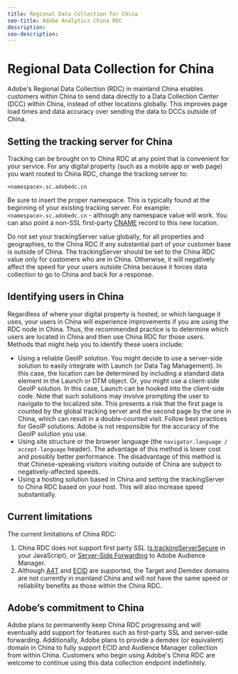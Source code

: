 ```yaml
---
title: Regional Data Collection for China
seo-title: Adobe Analytics China RDC
description:
seo-description:
---
```


# Regional Data Collection for China

Adobe's Regional Data Collection (RDC) in mainland China enables customers within China to send data directly to a Data Collection Center (DCC) within China, instead of other locations globally. This improves page load times and data accuracy over sending the data to DCCs outside of China.

## Setting the tracking server for China

Tracking can be brought on to China RDC at any point that is convenient for your service. For any digital property (such as a mobile app or web page) you want routed to China RDC, change the tracking server to:

`<namespace>.sc.adobedc.cn`

Be sure to insert the proper namespace. This is typically found at the beginning of your existing tracking server. For example: `<namespace>.sc.adobedc.cn` - although any namespace value will work. You can also point a non-SSL first-party [CNAME](https://marketing.adobe.com/resources/help/en_US/whitepapers/first_party_cookies/fpcookies_cname.html) record to this new location.

Do not set your trackingServer value globally, for all properties and geographies, to the China RDC if any substantial part of your customer base is outside of China. The trackingServer should be set to the China RDC value only for customers who are in China. Otherwise, it will negatively affect the speed for your users outside China because it forces data collection to go to China and back for a response.

## Identifying users in China

Regardless of where your digital property is hosted, or which language it uses, your users in China will experience improvements if you are using the RDC node in China. Thus, the recommended practice is to determine which users are located in China and then use China RDC for those users. Methods that might help you to identify these users include:

* Using a reliable GeoIP solution.  You might decide to use a server-side solution to easily integrate with Launch (or Data Tag Management). In this case, the location can be determined by including a standard data element in the Launch or DTM object. Or, you might use a client-side GeoIP solution. In this case, Launch can be hooked into the client-side code. Note that such solutions may involve prompting the user to navigate to the localized site. This presents a risk that the first page is counted by the global tracking server and the second page by the one in China, which can result in a double-counted visit. Follow best practices for GeoIP solutions. Adobe is not responsible for the accuracy of the GeoIP solution you use.
* Using site structure or the browser language (the `navigator.language / accept-language` header). The advantage of this method is lower cost and possibly better performance. The disadvantage of this method is that Chinese-speaking visitors visiting outside of China are subject to negatively-affected speeds.
* Using a hosting solution based in China and setting the trackingServer to China RDC based on your host. This will also increase speed substantially.

## Current limitations

The current limitations of China RDC:

1. China RDC does not support first party SSL ([s.trackingServerSecure](https://helpx.adobe.com/analytics/kb/determining-data-center.html) in your JavaScript), or [Server-Side Forwarding](https://marketing.adobe.com/resources/help/en_US/reference/ssf.html) to Adobe Audience Manager.
1. Although [A4T](https://marketing.adobe.com/resources/help/en_US/target/a4t/a4t.html) and [ECID](https://marketing.adobe.com/resources/help/en_US/mcvid/) are supported, the Target and Demdex domains are not currently in mainland China and will not have the same speed or reliability benefits as those within the China RDC.

## Adobe’s commitment to China

Adobe plans to permanently keep China RDC progressing and will eventually add support for features such as first-party SSL and server-side forwarding. Additionally, Adobe plans to provide a demdex (or equivalent) domain in China to fully support ECID and Audience Manager collection from within China. Customers who begin using Adobe's China RDC are welcome to continue using this data collection endpoint indefinitely.
